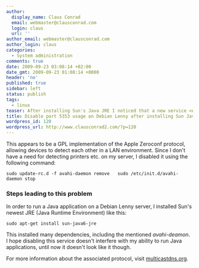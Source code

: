 ```yaml
---
author:
  display_name: Claus Conrad
  email: webmaster@clausconrad.com
  login: claus
  url: ''
author_email: webmaster@clausconrad.com
author_login: claus
categories:
  - System administration
comments: true
date: 2009-09-23 03:08:14 +02:00
date_gmt: 2009-09-23 01:08:14 +0000
header: 'no'
published: true
sidebar: left
status: publish
tags:
  - linux
teaser: After installing Sun's Java JRE I noticed that a new service <em>avahi-deamon</em> was listening on UDP port 5353.
title: Disable port 5353 usage on Debian Lenny after installing Sun Java JRE
wordpress_id: 120
wordpress_url: http://www.clausconrad2.com/?p=120
---
```

This appears to be a GPL implementation of the Apple Zeroconf protocol, allowing devices to detect each other in a LAN environment. Since I don't have a need for detecting printers etc. on my server, I disabled it using the following command:

`sudo update-rc.d -f avahi-daemon remove  
sudo /etc/init.d/avahi-daemon stop`

### Steps leading to this problem

In order to run a Java application on a Debian Lenny server, I installed Sun's newest JRE (Java Runtime Environment) like this:

`sudo apt-get install sun-java6-jre`

This installed many dependencies, including the mentioned _avahi-deamon_. I hope disabling this service doesn't interfere with my ability to run Java applications, until now it doesn't look like it though.

For more information about the associated protocol, visit [multicastdns.org](http://www.multicastdns.org/).
